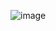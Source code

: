![image](https://user-images.githubusercontent.com/101272208/164489593-4bf00fa3-5e9f-4501-ae3b-6f4e78826e09.png)

